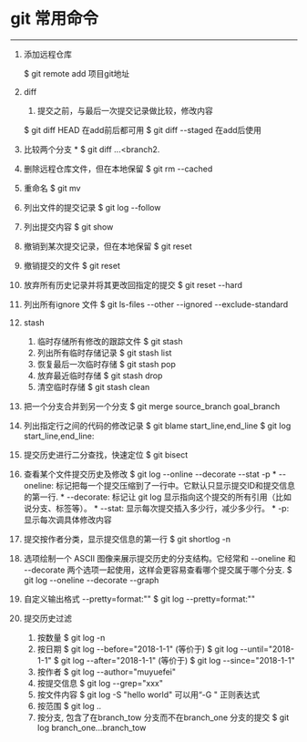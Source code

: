 # git 常用命令

***

1.  添加远程仓库 

    $ git remote add 项目git地址

2.  diff 
    1. 提交之前，与最后一次提交记录做比较，修改内容
        
    $ git diff HEAD 在add前后都可用
    $ git diff --staged 在add后使用

2. 比较两个分支
        * $ git diff <branch1>...<branch2.
3. 删除远程仓库文件，但在本地保留
    $ git rm --cached <file>
4. 重命名
    $ git mv <file-original> <file-renamed>
5. 列出文件的提交记录
    $ git log --follow <file>
6. 列出提交内容
    $ git show <commit>
7. 撤销到某次提交记录，但在本地保留
    $ git reset <commit>
8. 撤销提交的文件
    $ git reset <file>
9. 放弃所有历史记录并将其更改回指定的提交
    $ git reset --hard <commit>
10. 列出所有ignore 文件
    $ git ls-files --other --ignored --exclude-standard
11. stash
    1. 临时存储所有修改的跟踪文件
        $ git stash
    2. 列出所有临时存储记录
        $ git stash list
    3. 恢复最后一次临时存储
        $ git stash pop
    4. 放弃最近临时存储
        $ git stash drop
    5. 清空临时存储
        $ git stash clean
12. 把一个分支合并到另一个分支
    $ git merge source_branch goal_branch
13. 列出指定行之间的代码的修改记录
    $ git blame start_line,end_line <file>
    $ git log start_line,end_line:<file>
14. 提交历史进行二分查找，快速定位
    $ git bisect 
15. 查看某个文件提交历史及修改
    $ git log --online --decorate --stat -p <file>
        * --oneline: 标记把每一个提交压缩到了一行中。它默认只显示提交ID和提交信息的第一行.
        * --decorate: 标记让 git log 显示指向这个提交的所有引用（比如说分支、标签等）。
        * --stat: 显示每次提交插入多少行，减少多少行。
        * -p: 显示每次调具体修改内容
16. 提交按作者分类，显示提交信息的第一行
    $ git shortlog -n
17. 选项绘制一个 ASCII 图像来展示提交历史的分支结构。它经常和 --oneline 和 --decorate 两个选项一起使用，这样会更容易查看哪个提交属于哪个分支.
    $ git log --oneline --decorate --graph <file>
18. 自定义输出格式 --pretty=format:"<string>"
    $ git log --pretty=format:"<string>"
19. 提交历史过滤
    1. 按数量
        $ git log -n
    2. 按日期
        $ git log --before="2018-1-1" (等价于) $ git log --until="2018-1-1"
        $ git log --after="2018-1-1" (等价于) $ git log --since="2018-1-1"
    3. 按作者
        $ git log --author="muyuefei"
    4. 按提交信息
        $ git log --grep="xxx"
    5. 按文件内容
        $ git log -S "hello world" 可以用“-G <regex>" 正则表达式
    6. 按范围
        $ git log <since>..<utils> 
    7. 按分支, 包含了在branch_tow 分支而不在branch_one 分支的提交
        $ git log branch_one...branch_tow
